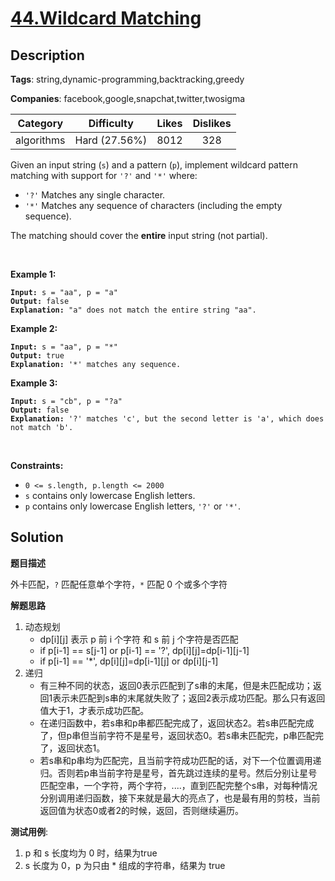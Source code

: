 # [44.Wildcard Matching](https://leetcode.com/problems/wildcard-matching/description/)

## Description

**Tags**: string,dynamic-programming,backtracking,greedy

**Companies**: facebook,google,snapchat,twitter,twosigma

|  Category  |  Difficulty   | Likes | Dislikes |
| :--------: | :-----------: | :---: | :------: |
| algorithms | Hard (27.56%) | 8012  |   328    |

<p>Given an input string (<code>s</code>) and a pattern (<code>p</code>), implement wildcard pattern matching with support for <code>&#39;?&#39;</code> and <code>&#39;*&#39;</code> where:</p>
<ul>
  <li><code>&#39;?&#39;</code> Matches any single character.</li>
  <li><code>&#39;*&#39;</code> Matches any sequence of characters (including the empty sequence).</li>
</ul>
<p>The matching should cover the <strong>entire</strong> input string (not partial).</p>
<p>&nbsp;</p>
<p><strong class="example">Example 1:</strong></p>
<pre><code><strong>Input:</strong> s = &quot;aa&quot;, p = &quot;a&quot;
<strong>Output:</strong> false
<strong>Explanation:</strong> &quot;a&quot; does not match the entire string &quot;aa&quot;.</code></pre>
<p><strong class="example">Example 2:</strong></p>
<pre><code><strong>Input:</strong> s = &quot;aa&quot;, p = &quot;*&quot;
<strong>Output:</strong> true
<strong>Explanation:</strong>&nbsp;&#39;*&#39; matches any sequence.</code></pre>
<p><strong class="example">Example 3:</strong></p>
<pre><code><strong>Input:</strong> s = &quot;cb&quot;, p = &quot;?a&quot;
<strong>Output:</strong> false
<strong>Explanation:</strong>&nbsp;&#39;?&#39; matches &#39;c&#39;, but the second letter is &#39;a&#39;, which does not match &#39;b&#39;.</code></pre>
<p>&nbsp;</p>
<p><strong>Constraints:</strong></p>
<ul>
  <li><code>0 &lt;= s.length, p.length &lt;= 2000</code></li>
  <li><code>s</code> contains only lowercase English letters.</li>
  <li><code>p</code> contains only lowercase English letters, <code>&#39;?&#39;</code> or <code>&#39;*&#39;</code>.</li>
</ul>

## Solution

**题目描述**

外卡匹配，`?` 匹配任意单个字符，`*` 匹配 0 个或多个字符

**解题思路**

1. 动态规划
   - dp[i][j] 表示 p 前 i 个字符 和 s 前 j 个字符是否匹配
   - if p[i-1] == s[j-1] or p[i-1] == '?', dp[i][j]=dp[i-1][j-1]
   - if p[i-1] == '*', dp[i][j]=dp[i-1][j] or dp[i][j-1]
2. 递归
   - 有三种不同的状态，返回0表示匹配到了s串的末尾，但是未匹配成功；返回1表示未匹配到s串的末尾就失败了；返回2表示成功匹配。那么只有返回值大于1，才表示成功匹配。
   - 在递归函数中，若s串和p串都匹配完成了，返回状态2。若s串匹配完成了，但p串但当前字符不是星号，返回状态0。若s串未匹配完，p串匹配完了，返回状态1。
   - 若s串和p串均为匹配完，且当前字符成功匹配的话，对下一个位置调用递归。否则若p串当前字符是星号，首先跳过连续的星号。然后分别让星号匹配空串，一个字符，两个字符，....，直到匹配完整个s串，对每种情况分别调用递归函数，接下来就是最大的亮点了，也是最有用的剪枝，当前返回值为状态0或者2的时候，返回，否则继续遍历。

**测试用例**:

1. p 和 s 长度均为 0 时，结果为true
2. s 长度为 0，p 为只由 * 组成的字符串，结果为 true

